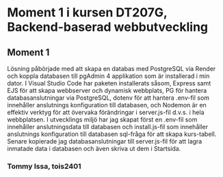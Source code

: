 # Moment 1 i kursen DT207G, Backend-baserad webbutveckling

## Moment 1
Lösning påbörjade med att skapa en databas med PostgreSQL via Render och koppla databasen till pgAdmin 4 applikation som är installerad i min dator.
I Visual Studio Code har paketen installerats såsom, Express samt EJS för att skapa webbserver och dynamisk webbplats, PG för hantera databasanslutningar via PostgreSQL, dotenv för att hantera .env-fil som innehåller anslutnings konfiguration till databasen, och Nodemon är en effektiv verktyg för att övervaka förändringar i server.js-fil d.v.s. i hela webbplatsen.
I utvecklings miljö har jag skapat först en .env-fil som innehåller anslutningsdata till databasen och install.js-fil som innehåller anslutnings konfiguration till databasen sql-fråga för att skapa kurs-tabell.
Senare kopierade jag databasanslutningar till server.js-fil för att lagra inmatade data i databasen och även skriva ut dem i Startsida. 
### Tommy Issa, tois2401
